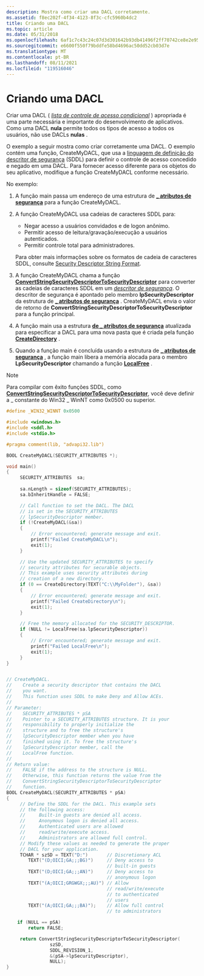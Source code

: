 ```yaml
---
description: Mostra como criar uma DACL corretamente.
ms.assetid: f8ec202f-4f34-4123-8f3c-cfc5960b4dc2
title: Criando uma DACL
ms.topic: article
ms.date: 05/31/2018
ms.openlocfilehash: 6af1c7c43c24c07d3d301642b93db41496f2ff70742ce8e2e95fd3f7364ad765
ms.sourcegitcommit: e6600f550f79bddfe58bd4696ac50dd52cb03d7e
ms.translationtype: MT
ms.contentlocale: pt-BR
ms.lasthandoff: 08/11/2021
ms.locfileid: "119516046"
---
```

# <a name="creating-a-dacl"></a>Criando uma DACL

Criar uma DACL ( [*lista de controle de acesso condicional*](/windows/desktop/SecGloss/d-gly) ) apropriada é uma parte necessária e importante do desenvolvimento de aplicativos. Como uma DACL **nula** permite todos os tipos de acesso a todos os usuários, não use DACLs **nulas** .

O exemplo a seguir mostra como criar corretamente uma DACL. O exemplo contém uma função, CreateMyDACL, que usa a [linguagem de definição do descritor de segurança](/windows/desktop/SecAuthZ/security-descriptor-definition-language) (SDDL) para definir o controle de acesso concedido e negado em uma DACL. Para fornecer acesso diferente para os objetos do seu aplicativo, modifique a função CreateMyDACL conforme necessário.

No exemplo:

1.  A função main passa um endereço de uma estrutura de [**\_ atributos de segurança**](/previous-versions/windows/desktop/legacy/aa379560(v=vs.85)) para a função CreateMyDACL.
2.  A função CreateMyDACL usa cadeias de caracteres SDDL para:
    -   Negar acesso a usuários convidados e de logon anônimo.
    -   Permitir acesso de leitura/gravação/execução a usuários autenticados.
    -   Permitir controle total para administradores.

    Para obter mais informações sobre os formatos de cadeia de caracteres SDDL, consulte [Security Descriptor String Format](/windows/desktop/SecAuthZ/security-descriptor-string-format).
3.  A função CreateMyDACL chama a função [**ConvertStringSecurityDescriptorToSecurityDescriptor**](/windows/desktop/api/sddl/nf-sddl-convertstringsecuritydescriptortosecuritydescriptora) para converter as cadeias de caracteres SDDL em um [*descritor de segurança*](/windows/desktop/SecGloss/s-gly). O descritor de segurança é apontado pelo membro **lpSecurityDescriptor** da estrutura de [**\_ atributos de segurança**](/previous-versions/windows/desktop/legacy/aa379560(v=vs.85)) . CreateMyDACL envia o valor de retorno de **ConvertStringSecurityDescriptorToSecurityDescriptor** para a função principal.
4.  A função main usa a estrutura [**de \_ atributos de segurança**](/previous-versions/windows/desktop/legacy/aa379560(v=vs.85)) atualizada para especificar a DACL para uma nova pasta que é criada pela função [**CreateDirectory**](/windows/desktop/api/fileapi/nf-fileapi-createdirectorya) .
5.  Quando a função main é concluída usando a estrutura de [**\_ atributos de segurança**](/previous-versions/windows/desktop/legacy/aa379560(v=vs.85)) , a função main libera a memória alocada para o membro **LpSecurityDescriptor** chamando a função [**LocalFree**](/windows/desktop/api/winbase/nf-winbase-localfree) .

> [!Note]  
> Para compilar com êxito funções SDDL, como [**ConvertStringSecurityDescriptorToSecurityDescriptor**](/windows/desktop/api/sddl/nf-sddl-convertstringsecuritydescriptortosecuritydescriptora), você deve definir a \_ constante do Win32 \_ WinNT como 0x0500 ou superior.

 


```C++
#define _WIN32_WINNT 0x0500

#include <windows.h>
#include <sddl.h>
#include <stdio.h>

#pragma comment(lib, "advapi32.lib")

BOOL CreateMyDACL(SECURITY_ATTRIBUTES *);

void main()
{
     SECURITY_ATTRIBUTES  sa;
      
     sa.nLength = sizeof(SECURITY_ATTRIBUTES);
     sa.bInheritHandle = FALSE;  

     // Call function to set the DACL. The DACL
     // is set in the SECURITY_ATTRIBUTES 
     // lpSecurityDescriptor member.
     if (!CreateMyDACL(&sa))
     {
         // Error encountered; generate message and exit.
         printf("Failed CreateMyDACL\n");
         exit(1);
     }

     // Use the updated SECURITY_ATTRIBUTES to specify
     // security attributes for securable objects.
     // This example uses security attributes during
     // creation of a new directory.
     if (0 == CreateDirectory(TEXT("C:\\MyFolder"), &sa))
     {
         // Error encountered; generate message and exit.
         printf("Failed CreateDirectory\n");
         exit(1);
     }

     // Free the memory allocated for the SECURITY_DESCRIPTOR.
     if (NULL != LocalFree(sa.lpSecurityDescriptor))
     {
         // Error encountered; generate message and exit.
         printf("Failed LocalFree\n");
         exit(1);
     }
}


// CreateMyDACL.
//    Create a security descriptor that contains the DACL 
//    you want.
//    This function uses SDDL to make Deny and Allow ACEs.
//
// Parameter:
//    SECURITY_ATTRIBUTES * pSA
//    Pointer to a SECURITY_ATTRIBUTES structure. It is your
//    responsibility to properly initialize the 
//    structure and to free the structure's 
//    lpSecurityDescriptor member when you have
//    finished using it. To free the structure's 
//    lpSecurityDescriptor member, call the 
//    LocalFree function.
// 
// Return value:
//    FALSE if the address to the structure is NULL. 
//    Otherwise, this function returns the value from the
//    ConvertStringSecurityDescriptorToSecurityDescriptor 
//    function.
BOOL CreateMyDACL(SECURITY_ATTRIBUTES * pSA)
{
     // Define the SDDL for the DACL. This example sets 
     // the following access:
     //     Built-in guests are denied all access.
     //     Anonymous logon is denied all access.
     //     Authenticated users are allowed 
     //     read/write/execute access.
     //     Administrators are allowed full control.
     // Modify these values as needed to generate the proper
     // DACL for your application. 
     TCHAR * szSD = TEXT("D:")       // Discretionary ACL
        TEXT("(D;OICI;GA;;;BG)")     // Deny access to 
                                     // built-in guests
        TEXT("(D;OICI;GA;;;AN)")     // Deny access to 
                                     // anonymous logon
        TEXT("(A;OICI;GRGWGX;;;AU)") // Allow 
                                     // read/write/execute 
                                     // to authenticated 
                                     // users
        TEXT("(A;OICI;GA;;;BA)");    // Allow full control 
                                     // to administrators

    if (NULL == pSA)
        return FALSE;

     return ConvertStringSecurityDescriptorToSecurityDescriptor(
                szSD,
                SDDL_REVISION_1,
                &(pSA->lpSecurityDescriptor),
                NULL);
}
```



 

 
